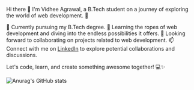 Hi there 👋
I'm Vidhee Agrawal, a B.Tech student on a journey of exploring the world of web development. 🚀

🔭 Currently pursuing my B.Tech degree.
🌱 Learning the ropes of web development and diving into the endless possibilities it offers.
👯 Looking forward to collaborating on projects related to web development.
📫 Connect with me on [LinkedIn](https://www.linkedin.com/in/vidhee-agrawal-6409831bb) to explore potential collaborations and discussions.

Let's code, learn, and create something awesome together! 💻✨

![Anurag's GitHub stats](https://github-readme-stats.vercel.app/api?username=vidheeagrawal&show_icons=true&theme=radical)
